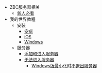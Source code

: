 - ZBC服务器相关
    - [新人必看](ServerRules/rules.md)
- 我的世界教程
    - 安装
        - [安卓](Minecraft_tutorials/Installation/android)
        - [iOS](Minecraft_tutorials/Installation/ios)
        - [Windows](Minecraft_tutorials/Installation/win)
    - 服务器
        - [添加和进入服务器](Minecraft_tutorials/Server/connecttoserver)
        - [无法进入服务器](Minecraft_tutorials/Server/cannotconnect)
            - [Windows版最小化时不退出服务器](https://github.com/jqms/MinimiseFix)